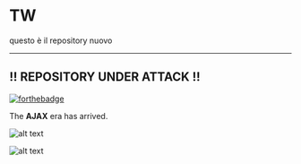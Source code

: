 # TW
questo è il repository nuovo

---

## !! REPOSITORY UNDER ATTACK !!

[![forthebadge](https://img.shields.io/badge/AJAX-BASED-gray?style=for-the-badge&labelColor=1177ff)]()

The **AJAX** era has arrived.

![alt text](https://www.ehacking.net/wp-content/uploads/2021/02/Ethical-Hacking-Curvearro-771x420.jpg)

![alt text](https://sharryhong.github.io/image/ajax.png)